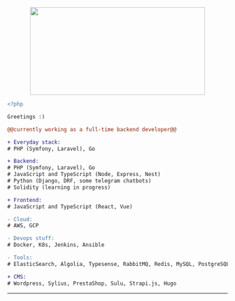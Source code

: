 <div align="middle">
<img align="middle" height="200" width="400" src="https://c.tenor.com/WBcY8E7vVCoAAAAd/monkey-computer-not-working.gif"/>
</div>

```diff
<?php

Greetings :) 

@@currently working as a full-time backend developer@@

+ Everyday stack:
# PHP (Symfony, Laravel), Go

+ Backend:
# PHP (Symfony, Laravel), Go 
# JavaScript and TypeScript (Node, Express, Nest)
# Python (Django, DRF, some telegram chatbots)
# Solidity (learning in progress)

+ Frontend: 
# JavaScript and TypeScript (React, Vue)

- Cloud:
# AWS, GCP

- Devops stuff:
# Docker, K8s, Jenkins, Ansible

- Tools:
# ElasticSearch, Algolia, Typesense, RabbitMQ, Redis, MySQL, PostgreSQL, MongoDB, PHPUnit, Codeception, Sentry, Grafana

+ CMS:
# Wordpress, Sylius, PrestaShop, Sulu, Strapi.js, Hugo

```
------